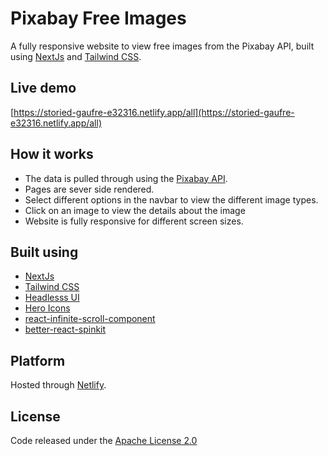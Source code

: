 # Pixabay Free Images

A fully responsive website to view free images from the Pixabay API, built using [NextJs](https://nextjs.org/) and [Tailwind CSS](https://tailwindcss.com/).

## Live demo

[https://storied-gaufre-e32316.netlify.app/all](https://storied-gaufre-e32316.netlify.app/all)

## How it works

- The data is pulled through using the [Pixabay API](https://pixabay.com/api/docs/).
- Pages are sever side rendered.
- Select different options in the navbar to view the different image types.
- Click on an image to view the details about the image
- Website is fully responsive for different screen sizes.

## Built using

- [NextJs](https://nextjs.org/)
- [Tailwind CSS](https://tailwindcss.com/)
- [Headlesss UI](https://headlessui.dev/)
- [Hero Icons](https://heroicons.com/)
- [react-infinite-scroll-component](https://www.npmjs.com/package/react-infinite-scroll-component)
- [better-react-spinkit](https://www.npmjs.com/package/better-react-spinkit)

## Platform

Hosted through [Netlify](https://www.netlify.com/).

## License

Code released under the [Apache License 2.0](https://github.com/Tushar-Indurjeeth/Pixaby-images/blob/0cdcdb1f315ab1812ba1717edbc094996b8048e6/LICENSE)
